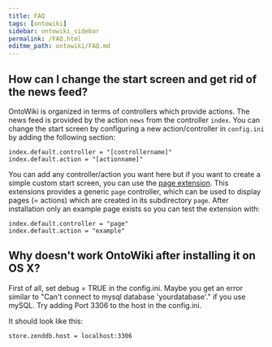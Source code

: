 ```yaml
---
title: FAQ
tags: [ontowiki]
sidebar: ontowiki_sidebar
permalink: /FAQ.html
editme_path: ontowiki/FAQ.md
---
```

## How can I change the start screen and get rid of the news feed?

OntoWiki is organized in terms of controllers which provide actions.
The news feed is provided by the action `news` from the controller `index`.
You can change the start screen by configuring a new action/controller in `config.ini` by adding the following section:

    index.default.controller = "[controllername]"
    index.default.action = "[actionname]"

You can add any controller/action you want here but if you want to create a simple custom start screen, you can use the [page extension](https://github.com/AKSW/page.ontowiki).
This extensions provides a generic `page` controller, which can be used to display pages (= actions) which are created in its subdirectory `page`.
After installation only an example page exists so you can test the extension with:

    index.default.controller = "page"
    index.default.action = "example"

## Why doesn't work OntoWiki after installing it on OS X?

First of all, set debug = TRUE in the config.ini.
Maybe you get an error similar to "Can't connect to mysql database 'yourdatabase'." if you use mySQL.
Try adding Port 3306 to the host in the config.ini.

It should look like this:

    store.zenddb.host = localhost:3306